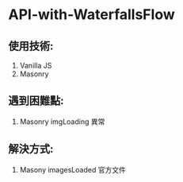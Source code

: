 # API-with-WaterfallsFlow

## 使用技術:
1. Vanilla JS
2. Masonry

## 遇到困難點:
1. Masonry imgLoading 異常

## 解決方式:
1. Masony imagesLoaded 官方文件
